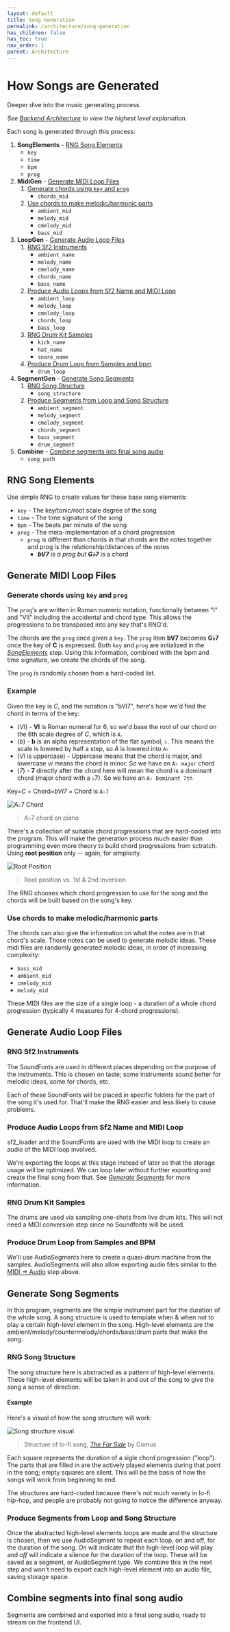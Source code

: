 ```yaml
---
layout: default
title: Song Generation
permalink: /architecture/song-generation
has_children: false
has_toc: true
nav_order: 1
parent: Architecture
---
```


# How Songs are Generated
Deeper dive into the music generating process.

*See [Backend Architecture](/docs/03_architecture/00_architecture.md) to view the highest level explanation.*

Each song is generated through this process:

1. **SongElements** - [RNG Song Elements](#rng-song-elements)
    - `key`
    - `time`
    - `bpm`
    - `prog`
1. **MidiGen** - [Generate MIDI Loop Files](#generate-midi-loop-files)
    1. [Generate chords using `key` and `prog`](#generate-chords-using-key-and-prog)
        - `chords_mid`
    1. [Use chords to make melodic/harmonic parts](#use-chords-to-make-melodicharmonic-parts)
        - `ambient_mid`
        - `melody_mid`
        - `cmelody_mid`
        - `bass_mid`
1. **LoopGen** - [Generate Audio Loop Files](#generate-audio-loop-files)
    1. [RNG Sf2 Instruments](#rng-sf2-instruments)
        - `ambient_name`
        - `melody_name`
        - `cmelody_name`
        - `chords_name`
        - `bass_name`
    1.  [Produce Audio Loops from Sf2 Name and MIDI Loop](#produce-audio-loops-from-sf2-name-and-midi-loop)
        - `ambient_loop`
        - `melody_loop`
        - `cmelody_loop`
        - `chords_loop`
        - `bass_loop`
    1. [RNG Drum Kit Samples](#rng-drum-kit-samples)
        - `kick_name`
        - `hat_name`
        - `snare_name`
    1. [Produce Drum Loop from Samples and bpm](#produce-drum-loop-from-samples-and-bpm)
        - `drum_loop`
1. **SegmentGen** - [Generate Song Segments](#generate-song-segments)
    1. [RNG Song Structure](#rng-song-structure)
        - `song_structure`
    1. [Produce Segments from Loop and Song Structure](#produce-segments-from-loop-and-song-structure)
        - `ambient_segment`
        - `melody_segment`
        - `cmelody_segment`
        - `chords_segment`
        - `bass_segment`
        - `drum_segment`
1. **Combine** - [Combine segments into final song audio](#combine-segments-into-final-song-audio)
    - `song_path`

## RNG Song Elements
Use simple RNG to create values for these base song elements:
- `key` - The key/tonic/root scale degree of the song
- `time` - The time signature of the song
- `bpm` - The beats per minute of the song
- `prog` - The meta-implementation of a chord progression
    - `prog` is different than chords in that chords are the notes together and prog is the relationship/distances of the notes
        - ***bV7** is a prog but **G♭7*** is a chord

## Generate MIDI Loop Files
### Generate chords using `key` and `prog`
The `prog`'s are written in Roman numeric notation, functionally between "I" and "VII" including the accidental and chord type. This allows the progressions to be transposed into any key that's RNG'd.

The chords are the `prog` once given a `key`. The `prog` item **bV7** becomes __G♭7__ once the key of **C** is expressed. Both `key` and `prog` are initialized in the [*SongElements*](#rng-song-elements) step. Using this information, combined with the bpm and time signature, we create the chords of the song.

The `prog` is randomly chosen from a hard-coded list.

### Example
Given the key is *C*, and the notation is "bVI7", here's how we'd find the chord in terms of the key:
 - (*VI*) - **VI** is Roman numeral for 6, so we'd base the root of our chord on the 6th scale degree of *C*, which is `A`.
 - (*b*) - **b** is an alpha representation of the flat symbol, ♭. This means the scale is lowered by half a step, so *A* is lowered into `A♭`
 - (*VI* is uppercase) - Uppercase means that the chord is major, and lowercase *vi* means the chord is minor. So we have an `A♭ major` chord
 - (*7*) - **7** directly after the chord here will mean the chord is a dominant chord (major chord with a ♭7). So we have an `A♭ Dominant 7th`

Key=*C* + Chord=*bVI7* = Chord is `A♭7`

![A♭7 Chord](https://www.pianochord.org/images/a_flat_7.png)
> A♭7 chord on piano

There's a collection of suitable chord progressions that are hard-coded into the program. This will make the generation process much easier than programming even more theory to build chord progressions from sctratch. Using **root position** only -- again, for simplicity. 

![Root Position](https://blog.flat.io/content/images/2016/10/first-and-second-inversion.png)
> Root position vs. 1st & 2nd inversion

The RNG chooses which chord progression to use for the song and the chords will be built based on the song's key.

### Use chords to make melodic/harmonic parts
The chords can also give the information on what the notes are in that chord's scale. Those notes can be used to generate melodic ideas. These midi files are randomly generated melodic ideas, in order of increasing complexity:
- `bass_mid`
- `ambient_mid`
- `cmelody_mid`
- `melody_mid`

These MIDI files are the size of a single loop - a duration of a whole chord progression (typically 4 measures for 4-chord progressions).

## Generate Audio Loop Files
### RNG Sf2 Instruments
The SoundFonts are used in different places depending on the purpose of the instruments. This is chosen on taste; some instruments sound better for melodic ideas, some for chords, etc.

Each of these SoundFonts will be placed in specific folders for the part of the song it's used for. That'll make the RNG easier and less likely to cause problems.

### Produce Audio Loops from Sf2 Name and MIDI Loop
sf2_loader and the SoundFonts are used with the MIDI loop to create an audio of the MIDI loop involved.

We're exporting the loops at this stage instead of later so that the storage usage will be optimized. We can loop later without further exporting and create the final song from that. See [*Generate Segments*]() for more information.

### RNG Drum Kit Samples
The drums are used via sampling one-shots from live drum kits. This will not need a MIDI conversion step since no Soundfonts will be used. 

### Produce Drum Loop from Samples and BPM
We'll use AudioSegments here to create a quasi-drum machine from the samples. AudioSegments will also allow exporting audio files similar to the [MIDI -> Audio](#produce-audio-loops-from-sf2-name-and-midi-loop) step above.

## Generate Song Segments
In this program, segments are the simple instrument part for the duration of the whole song. A song structure is used to template when & when not to play a certain high-level element in the song. High-level elements are the ambient/melody/countermelody/chords/bass/drum parts that make the song.
### RNG Song Structure
The song structure here is abstracted as a pattern of high-level elements.
These high-level elements will be taken in and out of the song to give the song a sense of direction.

#### Example
Here's a visual of how the song structure will work:

![Song structure visual](../images/song_structure_example.png)
> Structure of lo-fi song, [*The Far Side*](https://www.youtube.com/watch?v=xocnshwEbrM&t=0s) by Comus

Each square represents the duration of a sigle chord progression ("loop"). The parts that are filled in are the actively played elements during that point in the song; empty squares are silent. This will be the basis of how the songs will work from beginning to end.

The structures are hard-coded because there's not much variety in lo-fi hip-hop, and people are probably not going to notice the difference anyway.

### Produce Segments from Loop and Song Structure
Once the abstracted high-level elements loops are made and the structure is chosen, then we use AudioSegment to repeat each loop, on and off, for the duration of the song. *On* will indicate that the high-level loop will play and *off* will indicate a silence for the duration of the loop. These will be saved as a segment, or AudioSegment type. We combine this in the next step and won't need to export each high-level element into an audio file, saving storage space.

## Combine segments into final song audio
Segments are combined and exported into a final song audio, ready to stream on the frontend UI.
